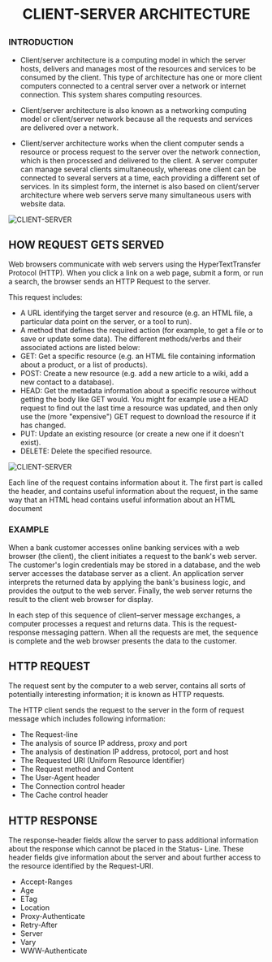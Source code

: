 # <P ALIGN="CENTER">CLIENT-SERVER ARCHITECTURE</P>

### INTRODUCTION

* Client/server architecture is a computing model in which the server hosts, delivers and manages most of the resources and services to be consumed by the client. This type of architecture has one or more client computers connected to a central server over a network or internet connection. This system shares computing resources.

* Client/server architecture is also known as a networking computing model or client/server network because all the requests and services are delivered over a network.

* Client/server architecture works when the client computer sends a resource or process request to the server over the network connection, which is then processed and delivered to the client. A server computer can manage several clients simultaneously, whereas one client can be connected to several servers at a time, each providing a different set of services. In its simplest form, the internet is also based on client/server architecture where web servers serve many simultaneous users with website data.

![CLIENT-SERVER](https://www.researchgate.net/profile/Trevor_Mudge/publication/221147997/figure/fig1/AS:339672459956226@1457995633431/A-Typical-3-Tier-Server-Architecture-Tier-1-Web-Server-Tier-2-Application-Server-Tier.png "CLIENT-SERVER")


## HOW REQUEST GETS SERVED
Web browsers communicate with web servers using the HyperTextTransfer Protocol (HTTP). When you click a link on a web page, submit a form, or run a search, the browser sends an HTTP Request to the server.

This request includes:

* A URL identifying the target server and resource (e.g. an HTML file, a particular data point on the server, or a tool to run).
* A method that defines the required action (for example, to get a file or to save or update some data). The different methods/verbs and their associated actions are listed below:
* GET: Get a specific resource (e.g. an HTML file containing information about a product, or a list of products).
* POST: Create a new resource (e.g. add a new article to a wiki, add a new contact to a database).
* HEAD: Get the metadata information about a specific resource without getting the body like GET would. You might for example use a HEAD request to find out the last time a resource was updated, and then only use the (more "expensive") GET request to download the resource if it has changed.
* PUT: Update an existing resource (or create a new one if it doesn't exist).
* DELETE: Delete the specified resource.

![CLIENT-SERVER](https://mdn.mozillademos.org/files/13829/Web%20Application%20with%20HTML%20and%20Steps.png"CLIENT-SERVER")

Each line of the request contains information about it. The first part is called the header, and contains useful information about the request, in the same way that an HTML head contains useful information about an HTML document

### EXAMPLE
When a bank customer accesses online banking services with a web browser (the client), the client initiates a request to the bank's web server. The customer's login credentials may be stored in a database, and the web server accesses the database server as a client. An application server interprets the returned data by applying the bank's business logic, and provides the output to the web server. Finally, the web server returns the result to the client web browser for display.

In each step of this sequence of client–server message exchanges, a computer processes a request and returns data. This is the request-response messaging pattern. When all the requests are met, the sequence is complete and the web browser presents the data to the customer.

## HTTP REQUEST
The request sent by the computer to a web server, contains all sorts of potentially interesting information; it is known as HTTP requests.

The HTTP client sends the request to the server in the form of request message which includes following information:

* The Request-line
* The analysis of source IP address, proxy and port
* The analysis of destination IP address, protocol, port and host
* The Requested URI (Uniform Resource Identifier)
* The Request method and Content
* The User-Agent header
* The Connection control header
* The Cache control header

## HTTP RESPONSE

The response-header fields allow the server to pass additional information about the response which cannot be placed in the Status- Line. These header fields give information about the server and about further access to the resource identified by the Request-URI.

* Accept-Ranges
* Age
* ETag
* Location
* Proxy-Authenticate
* Retry-After
* Server
* Vary
* WWW-Authenticate

